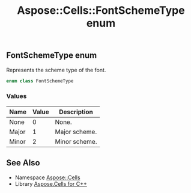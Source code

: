 ﻿---
title: Aspose::Cells::FontSchemeType enum
linktitle: FontSchemeType
second_title: Aspose.Cells for C++ API Reference
description: 'Aspose::Cells::FontSchemeType enum. Represents the scheme type of the font in C++.'
type: docs
weight: 20500
url: /cpp/aspose.cells/fontschemetype/
---
## FontSchemeType enum


Represents the scheme type of the font.

```cpp
enum class FontSchemeType
```

### Values

| Name | Value | Description |
| --- | --- | --- |
| None | 0 | None. |
| Major | 1 | Major scheme. |
| Minor | 2 | Minor scheme. |

## See Also

* Namespace [Aspose::Cells](../)
* Library [Aspose.Cells for C++](../../)
